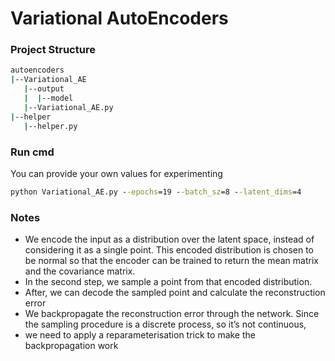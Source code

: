 # Variational AutoEncoders 

### Project Structure

```bash
autoencoders
|--Variational_AE
   |--output
   |  |--model
   |--Variational_AE.py
|--helper
   |--helper.py

```

### Run cmd

You can provide your own values for experimenting

```cmd
python Variational_AE.py --epochs=19 --batch_sz=8 --latent_dims=4
```

### Notes

- We encode the input as a distribution over the latent space, instead of considering it as a single point. 
This encoded distribution is chosen to be normal so that the encoder can be trained to return the mean matrix and the covariance matrix.
- In the second step, we sample a point from that encoded distribution.
- After, we can decode the sampled point and calculate the reconstruction error 
- We backpropagate the reconstruction error through the network. Since the sampling procedure is a discrete process, so it’s not continuous, 
- we need to apply a reparameterisation trick to make the backpropagation work
